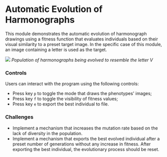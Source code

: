 # Automatic Evolution of Harmonographs

This module demonstrates the automatic evolution of harmonograph drawings using a fitness function that evaluates individuals based on their visual similarity to a preset target image. In the specific case of this module, an image containing a letter is used as the target.

![](../images/automatic-evolution.gif)
*Population of harmonographs being evolved to resemble the letter V*

### Controls

Users can interact with the program using the following controls:

- Press key `p` to toggle the mode that draws the phenotypes' images;
- Press key `f` to toggle the visibility of fitness values;
- Press key `e` to export the best individual to file.

<!--
### TODO

- Implement the body the `evolve()` method of the `Population` class.
-->

### Challenges

- Implement a mechanism that increases the mutation rate based on the lack of diversity in the population.
- Implement a mechanism that exports the best evolved individual after a preset number of generations without any increase in fitness. After exporting the best individual, the evolutionary process should be reset.